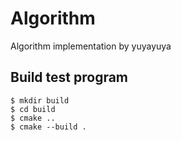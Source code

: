 # Algorithm
Algorithm implementation by yuyayuya

## Build test program
```
$ mkdir build
$ cd build
$ cmake ..
$ cmake --build .
```
